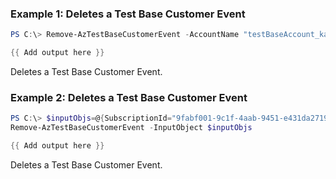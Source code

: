 ### Example 1: Deletes a Test Base Customer Event
```powershell
PS C:\> Remove-AzTestBaseCustomerEvent -AccountName "testBaseAccount_kaifa" -Name "TestBaseCustomerEvent3103" -ResourceGroupName "testbase_rg"

{{ Add output here }}
```

Deletes a Test Base Customer Event.

### Example 2: Deletes a Test Base Customer Event
```powershell
PS C:\> $inputObjs=@{SubscriptionId="9fabf001-9c1f-4aab-9451-e431da271956";ResourceGroupName="testbase_rg";TestBaseAccountName="testBaseAccount_kaifa";CustomerEventName="TestBaseCustomerEvent3103"}
Remove-AzTestBaseCustomerEvent -InputObject $inputObjs

{{ Add output here }}
```

Deletes a Test Base Customer Event.

